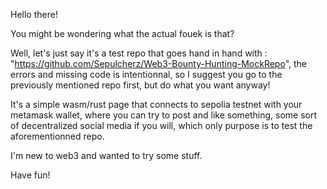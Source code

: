 Hello there! 

You might be wondering what the actual fouek is that?

Well, let's just say it's a test repo that goes hand in hand with : "https://github.com/Sepulcherz/Web3-Bounty-Hunting-MockRepo", the errors and missing code is intentionnal, so I suggest you go to the previously mentioned repo first, but do what you want anyway!

It's a simple wasm/rust page that connects to sepolia testnet with your metamask wallet, where you can try to post and like something, some sort of decentralized social media if you will, which only purpose is to test the aforementionned repo.

I'm new to web3 and wanted to try some stuff.

Have fun!
